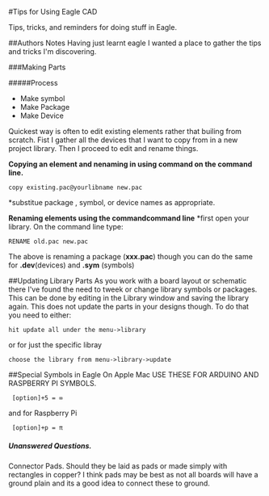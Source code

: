 #Tips for Using Eagle CAD

Tips, tricks, and reminders for doing stuff in Eagle.

##Authors Notes 
Having just learnt eagle I wanted a place to gather the tips and tricks I'm discovering.

###Making Parts 

#####Process
- Make symbol
- Make Package 
- Make Device 

Quickest way is often to edit existing elements rather that builing from scratch.  Fist I gather all the devices that I want to copy from in a new project library. Then I proceed to edit and rename things.


**Copying an element and nenaming in using command on the command line.**
```
copy existing.pac@yourlibname new.pac
```
*substitue package , symbol, or device names as appropriate. 

**Renaming elements using the commandcommand line**
*first open your library.
On the command line type: 
```
RENAME old.pac new.pac
```
The above is renaming a package (**xxx.pac**) though you can do the same for **.dev**(devices) and **.sym** (symbols)

##Updating Library Parts 
As you work with a board layout or schematic there I've found the need to tweek or change library symbols or packages.  This can be done by editing in the Library window and saving the library again.  This does not update the parts in your designs though. To do that you need to either:
```
hit update all under the menu->library
```
or for just the specific libray
```
choose the library from menu->library->update
```

##Special Symbols in Eagle 
On Apple Mac USE THESE FOR ARDUINO AND RASPBERRY PI SYMBOLS.

```
 [option]+5 = ∞
```
and for Raspberry Pi
```
 [option]+p = π
```





##### Unanswered Questions.
Connector Pads.  Should they be laid as pads or made simply with rectangles in copper? I think pads may be best as not all boards will have a ground plain and its a good idea to connect these to ground.
